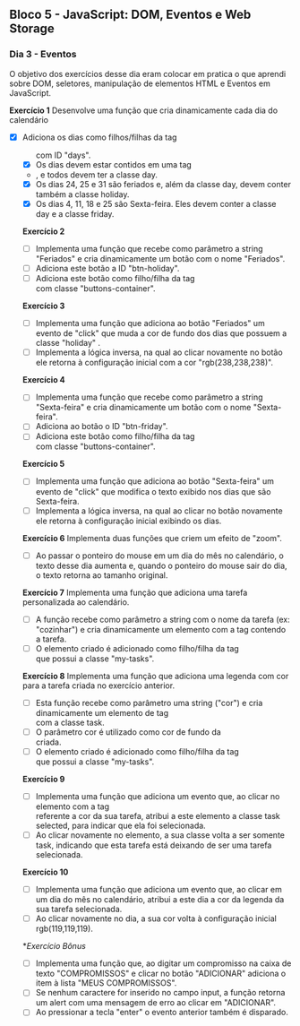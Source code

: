 ## Bloco 5 - JavaScript: DOM, Eventos e Web Storage
### Dia 3 - Eventos

O objetivo dos exercícios desse dia eram colocar em pratica o que aprendi sobre DOM, seletores, manipulação de elementos HTML e Eventos em JavaScript.

**Exercício 1**
Desenvolve uma função que cria dinamicamente cada dia do calendário
- [x] Adiciona os dias como filhos/filhas da tag <ul> com ID "days".
- [x] Os dias devem estar contidos em uma tag <li> , e todos devem ter a classe day.
- [x] Os dias 24, 25 e 31 são feriados e, além da classe day, devem conter também a classe holiday.
- [x] Os dias 4, 11, 18 e 25 são Sexta-feira. Eles devem conter a classe day e a classe friday.

**Exercício 2**
- [ ] Implementa uma função que recebe como parâmetro a string "Feriados" e cria dinamicamente um botão com o nome "Feriados".
- [ ] Adiciona este botão a ID "btn-holiday".
- [ ] Adiciona este botão como filho/filha da tag <div> com classe "buttons-container".
  
**Exercício 3**
- [ ] Implementa uma função que adiciona ao botão "Feriados" um evento de "click" que muda a cor de fundo dos dias que possuem a classe "holiday" .
- [ ] Implementa a lógica inversa, na qual ao clicar novamente no botão ele retorna à configuração inicial com a cor "rgb(238,238,238)".

**Exercício 4**
- [ ] Implementa uma função que recebe como parâmetro a string "Sexta-feira" e cria dinamicamente um botão com o nome "Sexta-feira".
- [ ] Adiciona ao botão o ID "btn-friday".
- [ ] Adiciona este botão como filho/filha da tag <div> com classe "buttons-container".

**Exercício 5**
- [ ] Implementa uma função que adiciona ao botão "Sexta-feira" um evento de "click" que modifica o texto exibido nos dias que são Sexta-feira.
- [ ] Implementa a lógica inversa, na qual ao clicar no botão novamente ele retorna à configuração inicial exibindo os dias.

**Exercício 6**
Implementa duas funções que criem um efeito de "zoom". 
-[ ] Ao passar o ponteiro do mouse em um dia do mês no calendário, o texto desse dia aumenta e, quando o ponteiro do mouse sair do dia, o texto retorna ao tamanho original.

**Exercício 7**
Implementa uma função que adiciona uma tarefa personalizada ao calendário. 
- [ ] A função recebe como parâmetro a string com o nome da tarefa (ex: "cozinhar") e cria dinamicamente um elemento com a tag <span> contendo a tarefa.
- [ ] O elemento criado é adicionado como filho/filha da tag <div> que possui a classe "my-tasks".

**Exercício 8**
Implementa uma função que adiciona uma legenda com cor para a tarefa criada no exercício anterior.
- [ ] Esta função recebe como parâmetro uma string ("cor") e cria dinamicamente um elemento de tag <div> com a classe task.
- [ ] O parâmetro cor é utilizado como cor de fundo da <div> criada.
- [ ] O elemento criado é adicionado como filho/filha da tag <div> que possui a classe "my-tasks".

**Exercício 9**
- [ ] Implementa uma função que adiciona um evento que, ao clicar no elemento com a tag <div> referente a cor da sua tarefa, atribui a este elemento a classe task selected, para indicar que ela foi selecionada.
- [ ] Ao clicar novamente no elemento, a sua classe volta a ser somente task, indicando que esta tarefa está deixando de ser uma tarefa selecionada.

**Exercício 10**
- [ ] Implementa uma função que adiciona um evento que, ao clicar em um dia do mês no calendário, atribui a este dia a cor da legenda da sua tarefa selecionada.
- [ ] Ao clicar novamente no dia, a sua cor volta à configuração inicial rgb(119,119,119).

**Exercício Bônus*
- [ ] Implementa uma função que, ao digitar um compromisso na caixa de texto "COMPROMISSOS" e clicar no botão "ADICIONAR" adiciona o item à lista "MEUS COMPROMISSOS".
- [ ] Se nenhum caractere for inserido no campo input, a função retorna um alert com uma mensagem de erro ao clicar em "ADICIONAR".
- [ ] Ao pressionar a tecla "enter" o evento anterior também é disparado.
